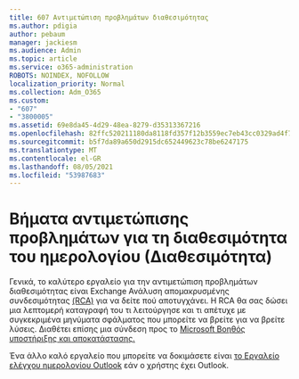 ```yaml
---
title: 607 Αντιμετώπιση προβλημάτων διαθεσιμότητας
ms.author: pdigia
author: pebaum
manager: jackiesm
ms.audience: Admin
ms.topic: article
ms.service: o365-administration
ROBOTS: NOINDEX, NOFOLLOW
localization_priority: Normal
ms.collection: Adm_O365
ms.custom:
- "607"
- "3800005"
ms.assetid: 69e8da45-4d29-48ea-8279-d35313367216
ms.openlocfilehash: 82ffc520211180da8118fd357f12b3559ec7eb43cc0329ad4f7e58f42bd8c3eb
ms.sourcegitcommit: b5f7da89a650d2915dc652449623c78be6247175
ms.translationtype: MT
ms.contentlocale: el-GR
ms.lasthandoff: 08/05/2021
ms.locfileid: "53987683"
---
```

# <a name="troubleshooting-steps-for-calendar-availability-freebusy"></a>Βήματα αντιμετώπισης προβλημάτων για τη διαθεσιμότητα του ημερολογίου (Διαθεσιμότητα)

Γενικά, το καλύτερο εργαλείο για την αντιμετώπιση προβλημάτων διαθεσιμότητας είναι Exchange Ανάλυση απομακρυσμένης συνδεσιμότητας [(RCA)](https://testconnectivity.microsoft.com/Default.aspx?testId=freeBusy) για να δείτε πού αποτυγχάνει. Η RCA θα σας δώσει μια λεπτομερή καταγραφή του τι λειτούργησε και τι απέτυχε με συγκεκριμένα μηνύματα σφάλματος που μπορείτε να βρείτε για να βρείτε λύσεις. Διαθέτει επίσης μια σύνδεση προς το [Microsoft Βοηθός υποστήριξης και αποκατάστασης.](https://diagnostics.office.com/)

Ένα άλλο καλό εργαλείο που μπορείτε να δοκιμάσετε είναι [το Εργαλείο ελέγχου ημερολογίου Outlook](https://www.microsoft.com/download/details.aspx?id=28786) εάν ο χρήστης έχει Outlook.
